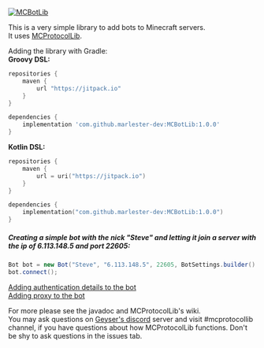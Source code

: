 [![MCBotLib](https://github.com/user-attachments/assets/6b9d0abe-651c-42d2-9d4c-e714dfbbe9f7)]()

This is a very simple library to add bots to Minecraft servers.  
It uses [MCProtocolLib](https://github.com/GeyserMC/MCProtocolLib).

Adding the library with Gradle:  
**Groovy DSL:**
```groovy
repositories {
    maven {
        url "https://jitpack.io"
    }
}

dependencies {
    implementation 'com.github.marlester-dev:MCBotLib:1.0.0'
}
```
**Kotlin DSL:**
```kotlin
repositories {
    maven {
        url = uri("https://jitpack.io")
    }
}

dependencies {
    implementation("com.github.marlester-dev:MCBotLib:1.0.0")
}
```

##### Creating a simple bot with the nick "Steve" and letting it join a server with the ip of 6.113.148.5 and port 22605:
```java
Bot bot = new Bot("Steve", "6.113.148.5", 22605, BotSettings.builder().build());
bot.connect();
```

[Adding authentication details to the bot](https://github.com/marlester-dev/MCBotLib/wiki/Adding-auth-details)  
[Adding proxy to the bot](https://github.com/marlester-dev/MCBotLib/wiki/Adding-proxy)

For more please see the javadoc and MCProtocolLib's wiki.  
You may ask questions on [Geyser's discord](https://discord.gg/geysermc) server and visit #mcprotocollib channel, if you have questions about how MCProtocolLib functions.
Don't be shy to ask questions in the issues tab.
